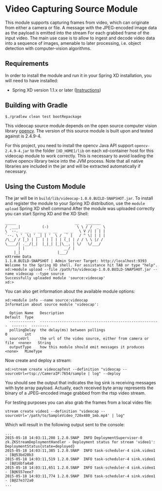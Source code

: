 Video Capturing Source Module
================================

This module supports capturing frames from video, which can originate from either a camera or file.
A message with the JPEG-encoded image data as the payload is emitted into the stream For each grabbed frame of the input video.
The main use case is to allow to ingest and decode video data into a sequence of images, amenable to later processing, i.e. object detection with computer-vision algorithms.

## Requirements

In order to install the module and run it in your Spring XD installation, you will need to have installed:

* Spring XD version 1.1.x or later ([Instructions](https://docs.spring.io/spring-xd/docs/current/reference/html/#getting-started))

## Building with Gradle

	$./gradlew clean test bootRepackage

This videocap source module depends on the open source computer vision library [opencv](https://opencv.org).
The version of this source module is built upon and tested against is 2.4.9-4. 

For this project, you need to install the opencv Java API support `opencv-2.4.9-4.jar` to the folder `[XD_HOME]/lib` on each xd-container host for this videocap module to work correctly. This is necessary to avoid loading the native opencv library twice into the JVM process. Note that all native libraries are included in the jar and will be extracted automatically if necessary.

## Using the Custom Module

The jar will be in `build/lib/videocap-1.0.0.BUILD-SNAPSHOT.jar`. To install and register the module to your Spring XD distribution, use the `module upload` Spring XD shell command
After the module was uploaded correctly you can start Spring XD and the XD Shell:


	_____                           __   _______
	/  ___|          (-)             \ \ / /  _  \
	\ `--. _ __  _ __ _ _ __   __ _   \ V /| | | |
 	`--. \ '_ \| '__| | '_ \ / _` |   / ^ \| | | |
	/\__/ / |_) | |  | | | | | (_| | / / \ \ |/ /
	\____/| .__/|_|  |_|_| |_|\__, | \/   \/___/
    	  | |                  __/ |
      	|_|                 |___/
	eXtreme Data
	1.1.0.BUILD-SNAPSHOT | Admin Server Target: http://localhost:9393
	Welcome to the Spring XD shell. For assistance hit TAB or type "help".
	xd:>module upload --file /path/to/videocap-1.0.0.BUILD-SNAPSHOT.jar --name videocap --type source
	Successfully uploaded module 'source:videocap'
	xd:>

You can also get information about the available module options:

```
xd:>module info --name source:videocap
Information about source module 'videocap':

  Option Name   Description                                              Default  Type
  ------------  -------------------------------------------------------  -------  --------
  pollingDelay  the delay(ms) between pollings                           0        int
  sourceUrl     the url of the video source, either from camera or file  <none>   String
  outputType    how this module should emit messages it produces         <none>   MimeType
```

Now create and deploy a stream:

	xd:>stream create videocapTest --definition "videocap --sourceUrl=rtsp://CameraIP:7654/sample | log" --deploy


You should see the output that indicates the log sink is receiving messages with byte array payload. Actually, each received byte array represents the binary of a JPEG-encoded image grabbed from the rtsp video stream. 

For testing purposes you can also grab the frames from a local video file:

	stream create video1 --definition "videocap --sourceUrl='/path/to/SampleVideo_720x480_1mb.mp4' | log"
	
Which will result in the following output sent to the console:
```
...
2015-05-18 14:03:11,208 1.2.0.SNAP  INFO DeploymentSupervisor-0 zk.ZKStreamDeploymentHandler - Deployment status for stream 'video1': DeploymentStatus{state=deployed}
2015-05-18 14:03:11,385 1.2.0.SNAP  INFO task-scheduler-4 sink.video1 - [B@53bd20b3
2015-05-18 14:03:11,519 1.2.0.SNAP  INFO task-scheduler-4 sink.video1 - [B@16bfa4a0
2015-05-18 14:03:11,651 1.2.0.SNAP  INFO task-scheduler-4 sink.video1 - [B@6557eee7
2015-05-18 14:03:11,774 1.2.0.SNAP  INFO task-scheduler-4 sink.video1 - [B@27e372a0
...
```